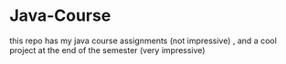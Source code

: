 # Java-Course
this repo has my java course assignments (not impressive) , and a cool project at the end of the semester (very impressive)

